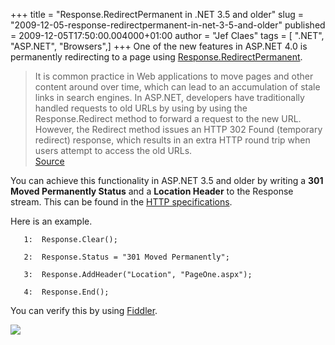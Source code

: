 +++
title = "Response.RedirectPermanent in .NET 3.5 and older"
slug = "2009-12-05-response-redirectpermanent-in-net-3-5-and-older"
published = 2009-12-05T17:50:00.004000+01:00
author = "Jef Claes"
tags = [ ".NET", "ASP.NET", "Browsers",]
+++
One of the new features in ASP.NET 4.0 is permanently redirecting to a
page using
[Response.RedirectPermanent](http://msdn.microsoft.com/en-us/library/system.web.httpresponse.redirectpermanent(VS.100).aspx).  

> It is common practice in Web applications to move pages and other
> content around over time, which can lead to an accumulation of stale
> links in search engines. In ASP.NET, developers have traditionally
> handled requests to old URLs by using by using the Response.Redirect
> method to forward a request to the new URL. However, the Redirect
> method issues an HTTP 302 Found (temporary redirect) response, which
> results in an extra HTTP round trip when users attempt to access the
> old URLs.  
> [Source](http://www.asp.net/LEARN/whitepapers/aspnet4/default.aspx#_TOC1_4)

You can achieve this functionality in ASP.NET 3.5 and older by writing a
<span style="font-weight: bold;">301 Moved Permanently Status</span> and
a <span style="font-weight: bold;">Location Header</span> to the
Response stream. This can be found in the [HTTP
specifications](http://www.w3.org/Protocols/rfc2616/rfc2616-sec10.html).  
  
Here is an example.  

  

       1:  Response.Clear();

       2:  Response.Status = "301 Moved Permanently";

       3:  Response.AddHeader("Location", "PageOne.aspx");

       4:  Response.End();

  

You can verify this by using
[Fiddler](http://www.fiddler2.com/fiddler2/).  
  
[![](../images/thumbnails/2009-12-05-response-redirectpermanent-in-net-3-5-and-older-fiddler.JPG)](../images/2009-12-05-response-redirectpermanent-in-net-3-5-and-older-fiddler.JPG)

